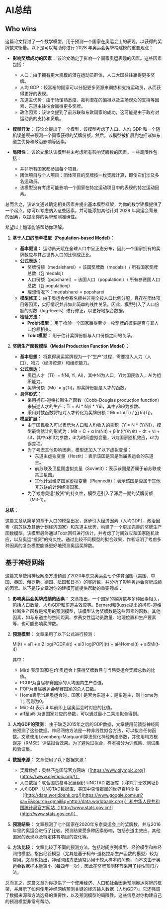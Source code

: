 # AI总结

## Who wins

这篇论文探讨了一个数学模型，用于预测一个国家在奥运会上的表现，以获得的奖牌数来衡量。以下是可以帮助你进行 2028 年奥运会奖牌榜建模的重要观点：

* **影响奖牌成功的因素：** 该论文确定了影响一个国家奥运表现的因素。这些因素包括：
  * 人口：由于拥有更大规模的潜在运动员群体，人口大国往往赢得更多奖牌。
  * 人均 GDP：较富裕的国家可以分配更多资源来训练和支持运动员，从而获得更好的表现。
  * 东道主优势：由于场馆熟悉度、裁判潜在的偏袒以及主场观众的支持等因素，东道主往往会赢得更多奖牌。
  * 政治因素：该论文提到了前苏联和东欧国家的成功，这可能是由于政府对运动员的支持和资助。

* **模型开发：** 该论文提出了一个模型，该模型考虑了人口、人均 GDP 和一个随机误差项来预测一个国家获得的奖牌份额。然后，该模型被扩展到包括诸如东道主优势和政治影响等因素。

* **局限性：** 该论文承认该模型并未考虑所有影响奖牌数的因素。一些局限性包括：
  * 并非所有国家都参加每个项目。
  * 团体项目与个人项目：团体项目的奖牌按一枚奖牌计算，即使它们涉及多名运动员。
  * 该模型没有考虑可能影响一个国家在特定运动项目中的表现的特定运动因素。

总而言之，该论文通过确定相关因素并提出基本模型框架，为你的数学建模提供了一个起点。你可以考虑纳入这些因素，并可能添加其他针对 2028 年奥运会背景的因素，以提高你的奖牌预测准确性。

希望以上翻译能够帮助你理解。

1. **基于人口的简单模型（Population-based Model）：**

    * **基本假设：** 运动员天赋在全球人口中呈正态分布，因此一个国家拥有的奖牌数应与其占世界人口的比例成正比。
    * **公式表达：**
        * 奖牌份额（medalsharei）= 该国奖牌数（medalsi）/ 所有国家奖牌总数（∑j medalsj）
        * 人口份额（popsharei）= 该国人口（populationi）/ 所有参赛国人口总数（∑j populationj）
        * 理想情况下：medalsharei = popsharei
    * **模型修正：** 由于奥运会参赛名额并非完全按人口比例分配，且存在团体项目等因素，实际情况并非如此简单的线性关系。因此，模型引入了人口份额的对数（log-levels）进行修正，以更好地拟合数据。
    * **检验方法：**
        * **Probit模型：** 用于检验一个国家赢得至少一枚奖牌的概率是否与其人口份额相关。
        * **Tobit模型：** 用于估计奖牌份额与人口份额之间的关系。

2. **奖牌生产函数模型（Medal Production Function Model）：**

    * **基本思想：** 将赢得奥运奖牌视为一个“生产”过程，需要投入人力（人口）、物力（经济资源）和组织能力。
    * **公式表达：**
        * 奥运人才（Ti）= f(Ni, Yi, Ai)，其中Ni为人口，Yi为国民收入，Ai为组织能力。
        * 奖牌份额（Mi）= g(Ti)，即奖牌份额是人才的函数。
    * **具体形式：**
        * 采用柯布-道格拉斯生产函数（Cobb-Douglas production function）来描述人才的生产：Ti = Ai \* Nγi \* Yθi，其中γ和θ为参数。
        * 采用对数函数将相对人才转化为奖牌份额：Mi = ln(Ti) / ∑j ln(Tj)。
    * **模型扩展：**
        * 由于国民收入可以表示为人口和人均收入的乘积（Y = N \* (Y/N)），模型最终估计的形式为：Mit = C + α ln(Nit) + β ln((Y/N)it) + dt + νi + εit，其中α和β为参数，dt为时间虚拟变量，νi为国家随机效应，εit为误差项。
        * 为了考虑其他影响因素，模型还加入了以下虚拟变量：
            * 东道主虚拟变量（Hostit）：表示该国是否是当届奥运会的东道主。
            * 前苏联及卫星国虚拟变量（Sovietit）：表示该国是否属于前苏联或其卫星国。
            * 其他计划经济国家虚拟变量（Plannedit）：表示该国是否属于其他非苏联的计划经济国家。
        * 为了考虑奥运“投资”的持久性，模型还引入了滞后一期的奖牌份额（Mit-1）。

**总结：**

这篇文章从简单的基于人口的模型出发，逐步引入经济因素（人均GDP）、政治因素（前苏联及其他计划经济国家）和东道主优势，构建了一个更加完善的奖牌生产函数模型。该模型最终通过Tobit回归进行估计，并考虑了时间效应和国家随机效应，以及奥运“投资”的持久性。通过比较不同模型的拟合效果，作者证明了考虑多种因素的复杂模型能够更好地预测奥运奖牌数。

## 基于神经网络

这篇文章使用神经网络方法预测了2020年东京奥运会七个体育强国（美国、中国、英国、俄罗斯、德国、法国和日本）的奖牌数，并分析了影响奥运会奖牌成绩的因素。以下是该文章对你的建模可能提供帮助的重要观点：

1. **影响奥运会奖牌成绩的因素：** 文章指出，一个国家的奖牌数与多种因素相关，包括人口数量、人均GDP和东道主效应等。Bernard和Busse提出的柯布-道格拉斯生产函数是常用的预测模型，该模型认为奖牌数是这些因素的函数。其他因素，如与东道主的空间距离、参赛女性运动员数量、地理位置和生产要素等，也可能影响奖牌数。

2. **预测模型：** 文章采用了以下公式进行预测：

    Mi(t) = ai1 + ai2 log(PGDP)i(t) + ai3 log(POP)i(t) + ai4Homei(t) + ai5Mi(t-4)

    其中：

      * Mi(t) 表示国家i在t年奥运会上获得奖牌数目与当届奥运会奖牌总数的比值。
      * PGDP为当届参赛国家的人均国内生产总值。
      * POP为当届奥运会参赛国家的总人口数。
      * Home表示当届奥运会时，国家 i 是否为东道主：是东道主，则 Home为1；否则为0。
      * Mi(t-4) 表示 4 年前即上届奥运会时对应的比值。
      * ai1至ai5 为该国家对应的参数，可以通过最小二乘法拟合得到。

3. **人均GDP的预测：** 由于缺乏2015年之后的GDP数据，文章使用前馈型神经网络预测了这些数据。神经网络方法是一种非线性拟合方法，可以拟合任何函数。文章使用Levenberg-Marquardt算法优化神经网络参数，并使用均方根误差（RMSE）评估拟合效果。为了避免过拟合，样本被分为训练集、测试集和验证集。

4. **数据来源：** 文章使用了以下数据来源：

      * 奖牌数据：奥林匹克国际官方网站（[https://www.olympic.org/](https://www.olympic.org/)）
      * 人口数据：联合国贸易与发展组织 UNCTAD 数据库（[移除了无效网址]）
      * 人均GDP：UNCTAD数据库、美国中央情报局的世界百科全书（[http://data.worldbank.org/](https://www.google.com/url?sa=E&source=gmail&q=http://data.worldbank.org/)）和中华人民共和国统计局官方网站（[http://www.stats.gov.cn/](http://www.stats.gov.cn/)）

5. **预测结果：** 文章预测了七个国家在2020年东京奥运会上的奖牌数，并与2016年里约奥运会进行了比较。预测结果受多种因素影响，包括东道主效应、其他国家的表现以及特定体育项目的变化等。

6. **方法比较：** 文章比较了不同的预测方法，包括时间序列模型、经验模型和神经网络模型。指出经验模型（尤其是基于柯布-道格拉斯生产函数的模型）较为常用。文章也指出，神经网络方法通常适用于较大样本的问题，而本文由于奥运会数据样本量较小（每四年一次），因此在奖牌预测环节采用了线性回归方法。

总而言之，这篇文章为你提供了一个使用经济、人口和社会因素预测奥运奖牌的框架，并展示了如何使用神经网络预测关键的经济输入数据（人均GDP）。它还强调了数据来源和方法选择的重要性，以及预测模型的局限性。这些信息对你构建自己的预测模型非常有帮助。
